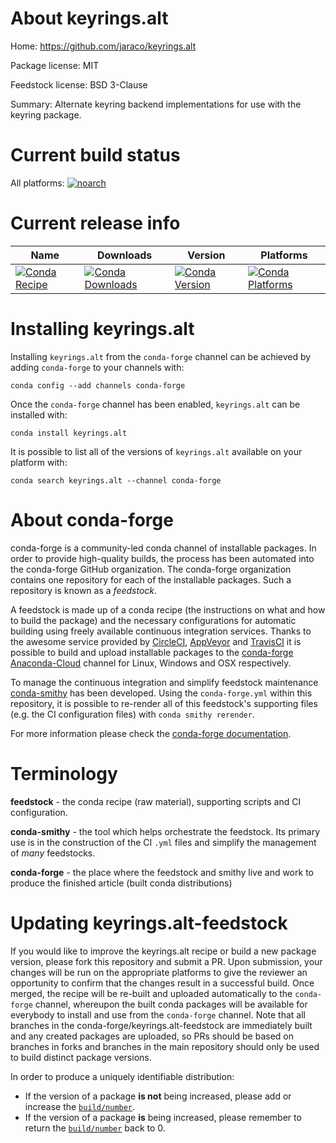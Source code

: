 About keyrings.alt
==================

Home: https://github.com/jaraco/keyrings.alt

Package license: MIT

Feedstock license: BSD 3-Clause

Summary: Alternate keyring backend implementations for use with the keyring package.



Current build status
====================

All platforms:
[![noarch](https://img.shields.io/circleci/project/github/conda-forge/keyrings.alt-feedstock/master.svg?label=noarch)](https://circleci.com/gh/conda-forge/keyrings.alt-feedstock)

Current release info
====================

| Name | Downloads | Version | Platforms |
| --- | --- | --- | --- |
| [![Conda Recipe](https://img.shields.io/badge/recipe-keyrings.alt-green.svg)](https://anaconda.org/conda-forge/keyrings.alt) | [![Conda Downloads](https://img.shields.io/conda/dn/conda-forge/keyrings.alt.svg)](https://anaconda.org/conda-forge/keyrings.alt) | [![Conda Version](https://img.shields.io/conda/vn/conda-forge/keyrings.alt.svg)](https://anaconda.org/conda-forge/keyrings.alt) | [![Conda Platforms](https://img.shields.io/conda/pn/conda-forge/keyrings.alt.svg)](https://anaconda.org/conda-forge/keyrings.alt) |

Installing keyrings.alt
=======================

Installing `keyrings.alt` from the `conda-forge` channel can be achieved by adding `conda-forge` to your channels with:

```
conda config --add channels conda-forge
```

Once the `conda-forge` channel has been enabled, `keyrings.alt` can be installed with:

```
conda install keyrings.alt
```

It is possible to list all of the versions of `keyrings.alt` available on your platform with:

```
conda search keyrings.alt --channel conda-forge
```


About conda-forge
=================

conda-forge is a community-led conda channel of installable packages.
In order to provide high-quality builds, the process has been automated into the
conda-forge GitHub organization. The conda-forge organization contains one repository
for each of the installable packages. Such a repository is known as a *feedstock*.

A feedstock is made up of a conda recipe (the instructions on what and how to build
the package) and the necessary configurations for automatic building using freely
available continuous integration services. Thanks to the awesome service provided by
[CircleCI](https://circleci.com/), [AppVeyor](https://www.appveyor.com/)
and [TravisCI](https://travis-ci.org/) it is possible to build and upload installable
packages to the [conda-forge](https://anaconda.org/conda-forge)
[Anaconda-Cloud](https://anaconda.org/) channel for Linux, Windows and OSX respectively.

To manage the continuous integration and simplify feedstock maintenance
[conda-smithy](https://github.com/conda-forge/conda-smithy) has been developed.
Using the ``conda-forge.yml`` within this repository, it is possible to re-render all of
this feedstock's supporting files (e.g. the CI configuration files) with ``conda smithy rerender``.

For more information please check the [conda-forge documentation](https://conda-forge.org/docs/).

Terminology
===========

**feedstock** - the conda recipe (raw material), supporting scripts and CI configuration.

**conda-smithy** - the tool which helps orchestrate the feedstock.
                   Its primary use is in the construction of the CI ``.yml`` files
                   and simplify the management of *many* feedstocks.

**conda-forge** - the place where the feedstock and smithy live and work to
                  produce the finished article (built conda distributions)


Updating keyrings.alt-feedstock
===============================

If you would like to improve the keyrings.alt recipe or build a new
package version, please fork this repository and submit a PR. Upon submission,
your changes will be run on the appropriate platforms to give the reviewer an
opportunity to confirm that the changes result in a successful build. Once
merged, the recipe will be re-built and uploaded automatically to the
`conda-forge` channel, whereupon the built conda packages will be available for
everybody to install and use from the `conda-forge` channel.
Note that all branches in the conda-forge/keyrings.alt-feedstock are
immediately built and any created packages are uploaded, so PRs should be based
on branches in forks and branches in the main repository should only be used to
build distinct package versions.

In order to produce a uniquely identifiable distribution:
 * If the version of a package **is not** being increased, please add or increase
   the [``build/number``](https://conda.io/docs/user-guide/tasks/build-packages/define-metadata.html#build-number-and-string).
 * If the version of a package **is** being increased, please remember to return
   the [``build/number``](https://conda.io/docs/user-guide/tasks/build-packages/define-metadata.html#build-number-and-string)
   back to 0.

